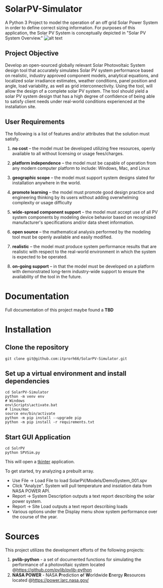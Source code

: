 # SolarPV-Simulator
A Python 3 Project to model the operation of an off grid Solar Power System in order to define correct sizing information.
For purposes of this application, the Solar PV System is conceptually depicted in "Solar PV System Overview."
![alt text](https://github.com/itprorh66/SolarPV-Simulator/blob/master/Images/SolarPV%20System%20Overview.jpg "Solar PV System Overview")

## Project Objective
Develop an open-sourced globally relevant Solar Photovoltaic System design tool that accurately simulates Solar PV system performance based on realistic, industry approved component models, analytical equations, and localized solar irradiance estimates, weather conditions, panel position and angle, load variability, as well as grid interconnectivity.  Using the tool, will allow the design of a complete solar PV system.  The tool should yield a solar PV system design that has a high degree of confidence of being able to satisfy client needs under real-world conditions experienced at the installation site.

## User Requirements
The following is a list of features and/or attributes that the solution must satisfy.

1. **no cost** – the model must be developed utilizing free resources, openly available to all without licensing or usage fees/charges.

2. **platform independence** – the model must be capable of operation from any modern computer platform to include: Windows, Mac, and Linux

3. **geographic scope** – the model must support system designs slated for installation anywhere in the world.

4. **promote learning** – the model must promote good design practice and engineering thinking by its users without adding overwhelming complexity or usage difficulty

5. **wide-spread component support** – the model must accept use of all PV system components by modeling device behavior based on recognized manufacturer's specifications and/or data sheet information.

6. **open source** – the mathematical analysis performed by the modeling tool must be openly available and easily modified.

7. **realistic** – the model must produce system performance results that are realistic with respect to the real-world environment in which the system is expected to be operated.

8. **on-going support** – in that the model must be developed on a platform with demonstrated long-term industry-wide support to ensure the availability of the tool in the future. 

# Documentation
Full documentation of this project maybe found a **TBD**

# Installation

## Clone the repository
```
git clone git@github.com:itprorh66/SolarPV-Simulator.git
```
## Set up a virtual environment and install dependencies
```
cd SolarPV-Simulator
python -m venv env
# Windows
env\Scripts\activate.bat
# linux/mac
source env/bin/activate
python -m pip install --upgrade pip
python -m pip install -r requirements.txt
```

## Start GUI Application
```
cd SolrPV
python SPVSim.py
```
This will open a [tkinter](https://docs.python.org/3/library/tkinter.html) application.

To get started, try analyzing a prebuilt array.
* Use File -> Load File to load SolarPV/Models/DemoSystem_001.spv
* Click "Analyze". System will pull temperature and insolation data from NASA POWER API.
* Report -> System Description outputs a text report describing the solar power system.
* Report -> Site Load outputs a text report describing loads
* Various options under the Display menu show system performance over the course of the year.

# Sources
This project utilizes the development efforts of the following projects:

1. **pvlib-python** - a set of documented functions for simulating the performance of a photovoltaic system located  @https://github.com/pvlib/pvlib-python
2. **NASA POWER** - NASA **P**rediction **o**f **W**orldwide **E**nergy **R**esources located @https://power.larc.nasa.gov/



